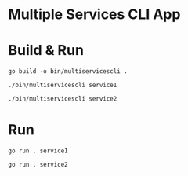 # Multiple Services CLI App

# Build & Run

```shell
go build -o bin/multiservicescli .
```

```shell
./bin/multiservicescli service1
```

```shell
./bin/multiservicescli service2
```

# Run

```shell
go run . service1
```

```shell
go run . service2
```
